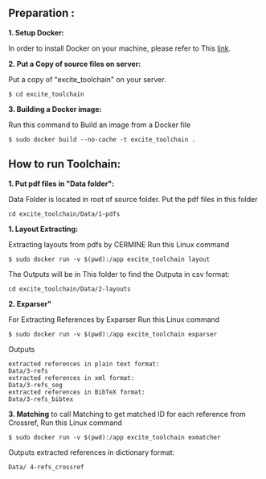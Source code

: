 ## Preparation :
**1. Setup Docker:** 

In order to install Docker on your machine, please refer to This [link](https://docs.docker.com/install/linux/docker-ce/ubuntu/#install-docker-ce-1).

**2. Put a Copy of source files on server:** 

Put a copy of "excite_toolchain" on your server.
```
$ cd excite_toolchain
```
**3. Building a Docker image:**

Run this command to Build an image from a Docker file
```
$ sudo docker build --no-cache -t excite_toolchain . 
```

## How to run Toolchain:
**1. Put pdf files in "Data folder":**

Data Folder is located in root of source folder. Put the pdf files in this folder 
```
cd excite_toolchain/Data/1-pdfs
```
**1. Layout Extracting:** 

Extracting layouts from pdfs by CERMINE Run this Linux command
```
$ sudo docker run -v $(pwd):/app excite_toolchain layout
```
The Outputs will be in This folder to find the Outputa in csv format:
```
cd excite_toolchain/Data/2-layouts
```
**2. Exparser"**

For Extracting References by Exparser Run this Linux command
```
$ sudo docker run -v $(pwd):/app excite_toolchain exparser
```

Outputs
```
extracted references in plain text format:
Data/3-refs
extracted references in xml format:
Data/3-refs_seg
extracted references in BibTeX format: 
Data/3-refs_bibtex 
```

**3. Matching**
to call Matching to get matched ID for each reference from Crossref, Run this Linux command
```
$ sudo docker run -v $(pwd):/app excite_toolchain exmatcher
```

Outputs extracted references in dictionary format: 
```
Data/ 4-refs_crossref
```